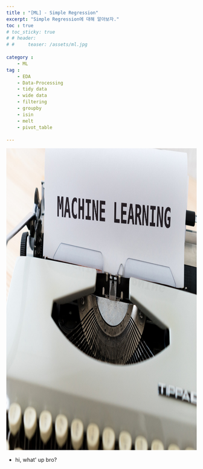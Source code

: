 ```yaml
---
title : "[ML] - Simple Regression"
excerpt: "Simple Regression에 대해 알아보자."
toc : true 
# toc_sticky: true
# # header:
# #     teaser: /assets/ml.jpg

category :
    - ML
tag : 
    - EDA
    - Data-Processing
    - tidy data 
    - wide data
    - filtering
    - groupby
    - isin
    - melt
    - pivot_table

---
```



<img src='/assets/ml.jpg' width = 1000 height = 800 >

- hi, what' up bro? 